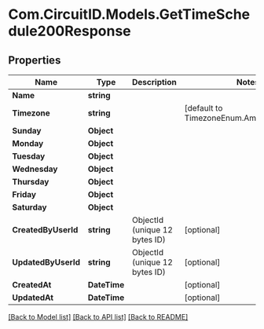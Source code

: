 
# Com.CircuitID.Models.GetTimeSchedule200Response

## Properties

Name | Type | Description | Notes
------------ | ------------- | ------------- | -------------
**Name** | **string** |  | 
**Timezone** | **string** |  | [default to TimezoneEnum.AmericaNewYork]
**Sunday** | **Object** |  | 
**Monday** | **Object** |  | 
**Tuesday** | **Object** |  | 
**Wednesday** | **Object** |  | 
**Thursday** | **Object** |  | 
**Friday** | **Object** |  | 
**Saturday** | **Object** |  | 
**CreatedByUserId** | **string** | ObjectId (unique 12 bytes ID) | [optional] 
**UpdatedByUserId** | **string** | ObjectId (unique 12 bytes ID) | [optional] 
**CreatedAt** | **DateTime** |  | [optional] 
**UpdatedAt** | **DateTime** |  | [optional] 

[[Back to Model list]](../README.md#documentation-for-models)
[[Back to API list]](../README.md#documentation-for-api-endpoints)
[[Back to README]](../README.md)

